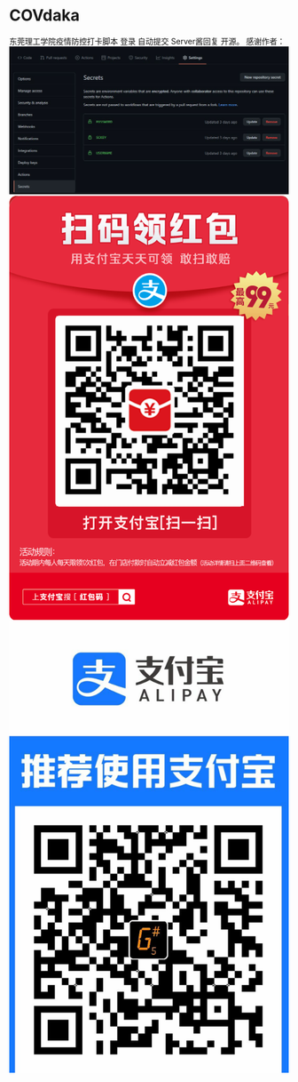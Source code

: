 # COVdaka
东莞理工学院疫情防控打卡脚本
登录
自动提交
Server酱回复
开源。
感谢作者：
![image](Image/q3.png)
![image](Image/q0.png)
![image](Image/q1.png)
